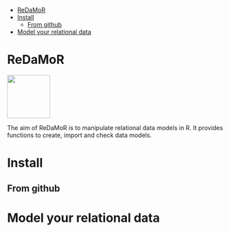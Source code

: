 -   [ReDaMoR](#redamor)
-   [Install](#install)
    -   [From github](#from-github)
-   [Model your relational data](#model-your-relational-data)

<!----------------------------------------------------------------------------->
<!----------------------------------------------------------------------------->
ReDaMoR
=======

<img src="https://github.com/patzaw/ReDaMoR/raw/master/supp/logo/ReDaMoR.png" width="100px" />

The aim of ReDaMoR is to manipulate relational data models in R. It
provides functions to create, import and check data models.

Install
=======

From github
-----------

Model your relational data
==========================
